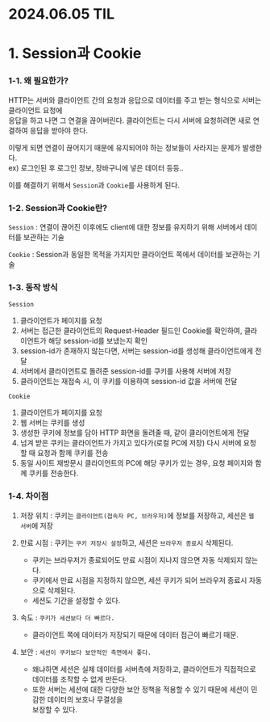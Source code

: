 #  2024.06.05 TIL

# 1. Session과  Cookie


### 1-1. 왜 필요한가?

HTTP는 서버와 클라이언트 간의 요청과 응답으로 데이터를 주고 받는 형식으로 서버는 클라이언트 요청에 <br> 응답을 하고 나면 그 연결을 끊어버린다. 클라이언트는 다시 서버에 요청하려면 새로 연결하여 응답을 받아야 한다.
<br>

이렇게 되면 연결이 끊어지기 때문에 유지되어야 하는 정보들이 사라지는 문제가 발생한다.<br>
ex) 로그인된 후 로그인 정보, 장바구니에 넣은 데이터 등등..<br>

이를 해결하기 위해서 `Session`과 `Cookie`를 사용하게 된다.
<br>

### 1-2. Session과 Cookie란?

`Session` : 
연결이 끊어진 이후에도 client에 대한 정보를 유지하기 위해 서버에서 데이터를 보관하는 기술 
<br>

`Cookie` : Session과 동일한 목적을 가지지만 클라이언트 쪽에서 데이터를 보관하는 기술

### 1-3. 동작 방식

`Session`<br>
1. 클라이언트가 페이지를 요청
2. 서버는 접근한 클라이언트의 Request-Header 필드인 Cookie를 확인하여, 클라이언트가 해당 session-id를 보냈는지 확인
3. session-id가 존재하지 않는다면, 서버는 session-id를 생성해 클라이언트에게 전달
4. 서버에서 클라이언트로 돌려준 session-id를 쿠키를 사용해 서버에 저장
5. 클라이언트는 재접속 시, 이 쿠키를 이용하여 session-id 값을 서버에 전달


`Cookie`<br>
1. 클라이언트가 페이지를 요청
2. 웹 서버는 쿠키를 생성
3. 생성한 쿠키에 정보를 담아 HTTP 화면을 돌려줄 때, 같이 클라이언트에게 전달
4. 넘겨 받은 쿠키는 클라이언트가 가지고 있다가(로컬 PC에 저장) 다시 서버에 요청할 때 요청과 함께 쿠키를 전송
5. 동일 사이트 재방문시 클라이언트의 PC에 해당 쿠키가 있는 경우, 요청 페이지와 함께 쿠키를 전송한다.


### 1-4. 차이점

1. 저장 위치 : 쿠키는 `클라이언트(접속자 PC, 브라우저)`에 정보를 저장하고, 세션은 `웹 서버`에 저장<br>
   
2. 만료 시점 : 쿠키는 `쿠키 저장시 설정`하고, 세션은 `브라우저 종료`시 삭제된다.<br>
   - 쿠키는 브라우저가 종료되어도 만료 시점이 지나지 않으면 자동 삭제되지 않는다.
   - 쿠키에서 만료 시점을 지정하지 않으면, 세션 쿠키가 되어 브라우저 종료시 자동으로 삭제된다.
   - 세션도 기간을 설정할 수 있다.
   
3. 속도 : `쿠키가 세션보다 더 빠르다.` 
   - 클라이언트 쪽에 데이터가 저장되기 때문에 데이터 접근이 빠르기 때문.<br>
   
4. 보안 : `세션이 쿠키보다 보안적인 측면에서 좋다.`
   - 왜냐하면 세션은 실제 데이터를 서버측에 저장하고, 
클라이언트가 직접적으로 데이터를 조작할 수 없게 만든다. 
   - 또한 서버는 세션에 대한 다양한 보안 정책을 적용할 수 있기 때문에 세션이 민감한 데이터의 보호나 무결성을<br> 보장할 수 있다.




